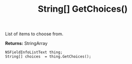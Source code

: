 ﻿---
uid: crmscript_ref_NSFieldInfoListText_GetChoices
title: String[] GetChoices()
intellisense: NSFieldInfoListText.GetChoices
keywords: NSFieldInfoListText, GetChoices
so.topic: reference
---

List of items to choose from.

**Returns:** StringArray


```crmscript
NSFieldInfoListText thing;
String[] choices  = thing.GetChoices();
```


